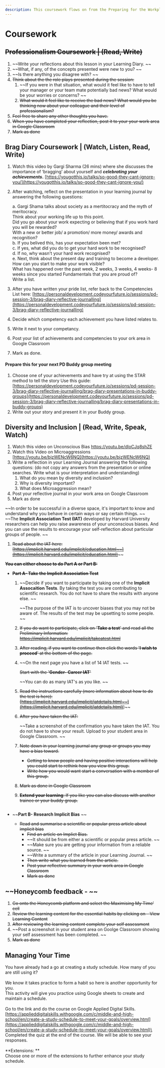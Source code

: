 ```yaml
---
description: This coursework flows on from the Preparing for the Workplace PD day.
---
```


# Coursework

## ~~Professionalism Coursework | (Read, Write)~~

1. ~~Write your reflections about this lesson in your Learning Diary. ~~
2. ~~What, if any, of the concepts presented were new to you? ~~
3. ~~Is there anything you disagree with? ~~
4. ~~Think about the the role plays presented during the session:~~
   1. ~~If you were in that situation, what would it feel like to have to tell your manager or your team mate potentially bad news? What would be your worries or concerns? ~~
   2. ~~What would it feel like to receive the bad news? What would you be thinking now about your colleague and their level of professionalism?~~
5. ~~Feel free to share any other thoughts you have.~~
6. ~~When you have completed your reflection, post it to your your work area in Google Classroom~~
7. ~~Mark as done~~

## Brag Diary Coursework |  (Watch, Listen, Read, Write)

1. Watch this video by Gargi Sharma (26 mins) where she discusses the importance of ‘bragging’ about yourself and _**celebrating your achievements**_**.** [https://yougotthis.io/talks/so-good-they-cant-ignore-you/](https://yougotthis.io/talks/so-good-they-cant-ignore-you/)
2.  After watching, reflect on the presentation in your learning journal by answering the following questions:

    a. Gargi Shama talks about society as a mertitocracy and the myth of meritocracy.  \
    Think about your working life up to this point. \
    Did you go about your work expecting or believing that if you work hard you will be rewarded? \
    With a new or better job/ a promotion/ more money/ awards and recognition?\
    b. If you belived this, has your expectation been met?\
    c. If yes, what did you do to get your hard work to be recognised?\
    d. If no, why wasn't your hard work recognised?\
    e. Next, think about the present day and training to become a developer.  \
    How can you start to make your work visible? \
    What has happened over the past week, 2 weeks, 3 weeks, 4 weeks- 8 weeks since you started Fundamentals that you are proud of? \
    Write a list.&#x20;
3. After you have written your pride list, refer back to the Competencies List here: [https://personaldevelopment.codeyourfuture.io/sessions/pd-session-3/brag-diary-reflective-journalling](https://personaldevelopment.codeyourfuture.io/sessions/pd-session-3/brag-diary-reflective-journalling)
4. Decide which competency each achievement you have listed relates to.&#x20;
5. Write it next to your competancy.&#x20;
6. Post your list of achievements and competencies to your ork area in Google Classroom
7. Mark as done.

#### Prepare this for your next PD Buddy group meeting

1. Choose one of your achievements and have try at using the STAR method to tell the story Use this guide: [https://personaldevelopment.codeyourfuture.io/sessions/pd-session-3/brag-diary-reflective-journalling/brag-diary-presentations-in-buddy-groups](https://personaldevelopment.codeyourfuture.io/sessions/pd-session-3/brag-diary-reflective-journalling/brag-diary-presentations-in-buddy-groups)
2. Write out your story and present it in your Buddy group.

## Diversity and Inclusion | (Read, Write, Speak, Watch)

1. Watch this video on Unconscious Bias [https://youtu.be/dloCJq8shZE ](https://www.youtube.com/watch?v=vX\_Vzl-r8NY)
2. Watch this Video on Microaggressions [https://youtu.be/bjzWENcW6NQ](https://youtu.be/bjzWENcW6NQ)
3. Write a reflection in your Learning Journal answering the following questions: (do not copy any answers from the presentation or online searches. Write what is your interpretation and understanding)
   1. What do you mean by diversity and inclusion?
   2. Why is diversity important?
   3. What does Microaggression mean?
4. Post your reflective journal in your work area on Google Classroom
5. Mark as done&#x20;

~~In order to be successful in a diverse space, it's important to know and understand why you behave in certain ways or say certain things. ~~\
~~The **Implicit Association Test (IAT)** developed by Harvard University researchers can help you raise awareness of your unconscious biases. And you can use the results to encourage your self-reflection about particular groups of people. ~~

1. ~~Read about the IAT here: ~~[~~https://implicit.harvard.edu/implicit/education.html~~](https://implicit.harvard.edu/implicit/education.html)~~~~

~~**You can either choose to do Part A or Part B:**~~

*   ~~**Part A- Take the Implicit Association Test**~~

    1.  ~~Decide if you want to participate by taking one of the **Implicit Assocaition Tests**. By taking the test you are contributing to scientific research.  You do not have to share the results with anyone else. ~~

        ~~The purpose of the IAT is to uncover biases that you may not be aware of. The results of the test may be upsetting to some people.  ~~
    2. ~~If you do want to participate, click on '**Take a test**' and read all the Preliminary Information: https://implicit.harvard.edu/implicit/takeatest.html~~
    3. ~~After reading, if you want to continue then click the words '**I wish to proceed**' at the bottom of the page.~~
    4.  ~~On the next page you have a list of 14 IAT tests.  ~~

        ~~Start with the '**Gender- Career IAT**'~~

        ~~You can do as many IAT's as you like. ~~
    5. ~~Read the instructions carefully (more information about how to do the test is here): ~~[~~https://implicit.harvard.edu/implicit/iatdetails.html~~](https://implicit.harvard.edu/implicit/iatdetails.html)~~)~~
    6.  ~~After you have taken the IAT:~~

        ~~Take a screenshot of the confirmation you have taken the IAT. You do not have to show your result. Upload to your student area in Google Classroom. ~~
    7. ~~Note down in your learning journal any group or groups you may have a bias toward.~~
       * ~~Getting to know people and having positive interactions will help you could start to rethink how you view this group.~~
       * ~~Write how you would want start a conversation with a member of this group.~~
    8. ~~Mark as done in Google Classroom~~
    9. ~~**Extend your learning**: If you like you can also discuss with another trainee or your buddy group.~~

    ~~~~
* ~~**Part B- Research Implicit Bias**  ~~
  * ~~Read and summarise a scientific or popular press article about implicit bias~~
    * ~~Find an article on Implict Bias.~~
    * ~~It should be from either a scientific or popular press article.  ~~
    * ~~Make sure you are getting your information from a reliable source. ~~
    * ~~Write a summary of the article in your Learning Journal. ~~
    * ~~Then write what you learned from the article.~~
    * ~~Post your reflective summary in your work area in Google Classroom~~
    * ~~Mark as done~~

## ~~Honeycomb feedback - ~~

1. ~~Go onto the Honeycomb platform and select the Maximising My Time’ cell~~
2. ~~Review the learning content for the essential habits by clicking on - View Learning Content~~
3. ~~After reviewing the learning content complete your self assessment~~
4. ~~Post a screenshot in your student area on Goolge Classroom showing your self assessment has been completed. ~~
5. ~~Mark as done~~

## Managing Your Time&#x20;

You have already had a go at creating a study schedule. How many of you are still using it? \
\
We know it takes practice to form a habit so here is another opportunity for you. \
This activity will give you practice using Google sheets to create and maintain a schedule. \
\
Go to the link and do the course on Google Applied Digital Skills. [https://applieddigitalskills.withgoogle.com/c/middle-and-high-school/en/create-a-study-schedule-to-meet-your-goals/overview.html](https://applieddigitalskills.withgoogle.com/c/middle-and-high-school/en/create-a-study-schedule-to-meet-your-goals/overview.html)\
\
Completed the quiz at the end of the course. We will be able to see your responses. \
\
**Extensions: **\
Choose one or more of the extensions to further enhance your study schedule.
